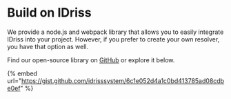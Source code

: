 # Build on IDriss

We provide a node.js and webpack library that allows you to easily integrate IDriss into your project. However, if you prefer to create your own resolver, you have that option as well.

Find our open-source library on [GitHub](https://github.com/idriss-crypto/ts-library) or explore it below.

{% embed url="https://gist.github.com/idrisssystem/6c1e052d4a1c0bd413785ad08cdbe0ef" %}
